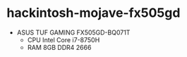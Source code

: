# hackintosh-mojave-fx505gd
- ASUS TUF GAMING FX505GD-BQ071T
    - CPU Intel Core i7-8750H
    - RAM 8GB DDR4 2666